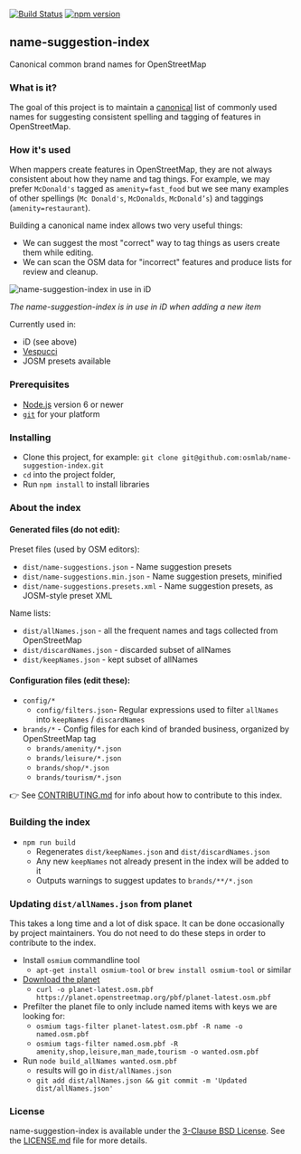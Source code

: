 [![Build Status](https://travis-ci.org/osmlab/name-suggestion-index.svg?branch=master)](https://travis-ci.org/osmlab/name-suggestion-index)
[![npm version](https://badge.fury.io/js/name-suggestion-index.svg)](https://badge.fury.io/js/name-suggestion-index)

## name-suggestion-index

Canonical common brand names for OpenStreetMap


### What is it?

The goal of this project is to maintain a [canonical](https://en.wikipedia.org/wiki/Canonicalization)
list of commonly used names for suggesting consistent spelling and tagging of features
in OpenStreetMap.


### How it's used

When mappers create features in OpenStreetMap, they are not always consistent about how they
name and tag things. For example, we may prefer `McDonald's` tagged as `amenity=fast_food`
but we see many examples of other spellings (`Mc Donald's`, `McDonalds`, `McDonald’s`) and
taggings (`amenity=restaurant`).

Building a canonical name index allows two very useful things:
- We can suggest the most "correct" way to tag things as users create them while editing.
- We can scan the OSM data for "incorrect" features and produce lists for review and cleanup.

![name-suggestion-index in use in iD](http://i.imgur.com/9p1E6S4.gif)

*The name-suggestion-index is in use in iD when adding a new item*

Currently used in:
* iD (see above)
* [Vespucci](http://vespucci.io/tutorials/name_suggestions/)
* JOSM presets available


### Prerequisites

* [Node.js](https://nodejs.org/) version 6 or newer
* [`git`](https://www.atlassian.com/git/tutorials/install-git/) for your platform


### Installing

* Clone this project, for example:
  `git clone git@github.com:osmlab/name-suggestion-index.git`
* `cd` into the project folder,
* Run `npm install` to install libraries


### About the index

#### Generated files (do not edit):

Preset files (used by OSM editors):
* `dist/name-suggestions.json` - Name suggestion presets
* `dist/name-suggestions.min.json` - Name suggestion presets, minified
* `dist/name-suggestions.presets.xml` - Name suggestion presets, as JOSM-style preset XML

Name lists:
* `dist/allNames.json` - all the frequent names and tags collected from OpenStreetMap
* `dist/discardNames.json` - discarded subset of allNames
* `dist/keepNames.json` - kept subset of allNames

#### Configuration files (edit these):

* `config/*`
  * `config/filters.json`- Regular expressions used to filter `allNames` into `keepNames` / `discardNames`
* `brands/*` - Config files for each kind of branded business, organized by OpenStreetMap tag
  * `brands/amenity/*.json`
  * `brands/leisure/*.json`
  * `brands/shop/*.json`
  * `brands/tourism/*.json`

:point_right: See [CONTRIBUTING.md](CONTRIBUTING.md) for info about how to contribute to this index.


### Building the index

* `npm run build`
  * Regenerates `dist/keepNames.json` and `dist/discardNames.json`
  * Any new `keepNames` not already present in the index will be added to it
  * Outputs warnings to suggest updates to `brands/**/*.json`


### Updating `dist/allNames.json` from planet

This takes a long time and a lot of disk space. It can be done occasionally by project maintainers.
You do not need to do these steps in order to contribute to the index.

- Install `osmium` commandline tool
  - `apt-get install osmium-tool` or `brew install osmium-tool` or similar
- [Download the planet](http://planet.osm.org/pbf/)
  - `curl -o planet-latest.osm.pbf https://planet.openstreetmap.org/pbf/planet-latest.osm.pbf`
- Prefilter the planet file to only include named items with keys we are looking for:
  - `osmium tags-filter planet-latest.osm.pbf -R name -o named.osm.pbf`
  - `osmium tags-filter named.osm.pbf -R amenity,shop,leisure,man_made,tourism -o wanted.osm.pbf`
- Run `node build_allNames wanted.osm.pbf`
  - results will go in `dist/allNames.json`
  - `git add dist/allNames.json && git commit -m 'Updated dist/allNames.json'`


### License

name-suggestion-index is available under the [3-Clause BSD License](https://opensource.org/licenses/BSD-3-Clause).
See the [LICENSE.md](LICENSE.md) file for more details.
